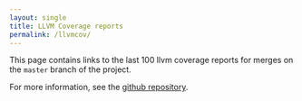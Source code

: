 ```yaml
---
layout: single
title: LLVM Coverage reports
permalink: /llvmcov/
---
```


This page contains links to the last 100 llvm coverage reports for merges on the
`master` branch of the project.

<!-- LLVM_COV_MARKER -->

For more information, see the
[github repository](https://github.com/matthiasbeyer/actions-to-website).

